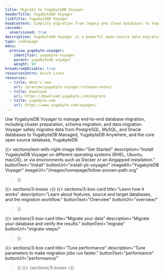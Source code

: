 ```yaml
---
title: Migrate to YugabyteDB Voyager
headerTitle: YugabyteDB Voyager
linkTitle: YugabyteDB Voyager
headcontent: Simplify migration from legacy and cloud databases to YugabyteDB
cascade:
  unversioned: true
description: YugabyteDB Voyager is a powerful open-source data migration engine that helps you migrate your database to YugabyteDB quickly and securely.
type: indexpage
menu:
  preview_yugabyte-voyager:
    identifier: yugabyte-voyager
    parent: yugabytedb-voyager
    weight: 99
breadcrumbDisable: true
resourcesIntro: Quick Links
resources:
  - title: What's new
    url: /preview/yugabyte-voyager/release-notes/
  - title: Download
    url: https://download.yugabyte.com/migrate
  - title: yugabyte.com
    url: https://www.yugabyte.com/voyager/
---
```


Use YugabyteDB Voyager to manage end-to-end database migration, including cluster preparation, schema migration, and data
migration. Voyager safely migrates data from PostgreSQL, MySQL, and Oracle databases to YugabyteDB Managed, YugabyteDB Anywhere, and the core open source database, YugabyteDB.

{{< sections/text-with-right-image
  title="Get Started"
  description="Install YugabyteDB Voyager on different operating systems (RHEL, Ubuntu, macOS), or via environments such as Docker or an Airgapped installation."
  buttonText="Install"
  buttonUrl="install-yb-voyager/"
  imageAlt="YugabyteDB Voyager" imageUrl="/images/homepage/follow-proven-path.svg"
>}}

{{< sections/3-boxes >}}
  {{< sections/3-box-card
    title="Learn how it works"
    description="Learn about features, source and target databases, and the migration workflow."
    buttonText="Overview"
    buttonUrl="overview/"
  >}}

  {{< sections/3-box-card
    title="Migrate your data"
    description="Migrate your database and verify the results."
    buttonText="migrate"
    buttonUrl="migrate-steps/"
  >}}

  {{< sections/3-box-card
    title="Tune performance"
    description="Tune parameters to make migration jobs run faster."
    buttonText="performance"
    buttonUrl="performance/"
  >}}
{{< /sections/3-boxes >}}
